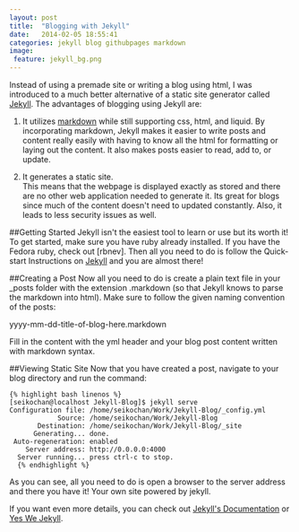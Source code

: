 ```yaml
---
layout: post
title:  "Blogging with Jekyll"
date:   2014-02-05 18:55:41
categories: jekyll blog githubpages markdown
image:
 feature: jekyll_bg.png
---
```


Instead of using a premade site or writing a blog using html, I was introduced to a much better alternative of a static site generator called [Jekyll].  The advantages of blogging using Jekyll are: 


1. It utilizes [markdown] while still supporting css, html, and liquid.
		By incorporating markdown, Jekyll makes it easier to write posts and content really easily with having to know all the html for formatting or laying out the content.  It also makes posts easier to read, add to, or update.

2. It generates a static site.  
		This means that the webpage is displayed exactly as stored and there are no other web application needed to generate it.  Its great for blogs since much of the content doesn't need to updated constantly.  Also, it leads to less security issues as well.

##Getting Started
Jekyll isn't the easiest tool to learn or use but its worth it!  To get started, make sure you have ruby already installed.  If you have the Fedora ruby, check out [rbnev].  Then all you need to do is follow the Quick-start Instructions on [Jekyll] and you are almost there!

##Creating a Post
Now all you need to do is create a plain text file in your _posts folder with the extension .markdown (so that Jekyll knows to parse the markdown into html).  Make sure to follow the given naming convention of the posts:

 yyyy-mm-dd-title-of-blog-here.markdown

Fill in the content with the yml header and your blog post content written with markdown syntax.

##Viewing Static Site
Now that you have created a post, navigate to your blog directory and run the command:

	{% highlight bash linenos %}
	[seikochan@localhost Jekyll-Blog]$ jekyll serve
	Configuration file: /home/seikochan/Work/Jekyll-Blog/_config.yml
	            Source: /home/seikochan/Work/Jekyll-Blog
	       Destination: /home/seikochan/Work/Jekyll-Blog/_site
	      Generating... done.
	 Auto-regeneration: enabled
	    Server address: http://0.0.0.0:4000
	  Server running... press ctrl-c to stop.
	  {% endhighlight %}

As you can see, all you need to do is open a browser to the server address and there you have it! Your own site powered by jekyll. 

If you want even more details, you can check out [Jekyll's Documentation] or [Yes We Jekyll].


[markdown]: http://seikochan.github.io/markdown/redcarpet/writing-in-markdown/
[Jekyll]: http://jekyllrb.com/
[Jekyll's Documentation]: http://jekyllrb.com/docs/home/
[themes]: http://jekyllthemes.org/
[Yes We Jekyll]: http://yeswejekyll.com/

